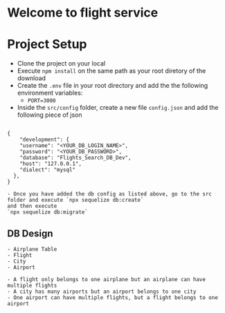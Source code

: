 # Welcome to flight service

# Project Setup
- Clone the project on your local
- Execute `npm install` on the same path as your root diretory of the download
- Create the `.env` file in your root directory and add the the following environment variables:
    - `PORT=3000`
- Inside the `src/config` folder, create a new file `config.json` and add the following piece of json

```

{
    "development": {
    "username": "<YOUR_DB_LOGIN_NAME>",
    "password": "<YOUR_DB_PASSWORD>",
    "database": "Flights_Search_DB_Dev",
    "host": "127.0.0.1",
    "dialect": "mysql"
  },
}

```

```
- Once you have added the db config as listed above, go to the src folder and execute `npx sequelize db:create`
and then execute
`npx sequelize db:migrate`

```

## DB Design
    - Airplane Table
    - Flight
    - City
    - Airport

    - A flight only belongs to one airplane but an airplane can have multiple flights
    - A city has many airports but an airport belongs to one city
    - One airport can have multiple flights, but a flight belongs to one airport 